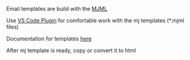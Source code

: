 Email templates are build with the [MJML](https://mjml.io)

Use [VS Code Plugin](https://marketplace.visualstudio.com/items?itemName=attilabuti.vscode-mjml) for comfortable work with the mj templates (*.mjml files)

Documentation for templates [here](https://mjml.io/documentation/)

After mj template is ready, copy or convert it to html